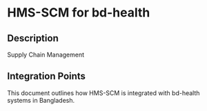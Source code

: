 # HMS-SCM for bd-health

## Description

Supply Chain Management

## Integration Points

This document outlines how HMS-SCM is integrated with bd-health systems in Bangladesh.
